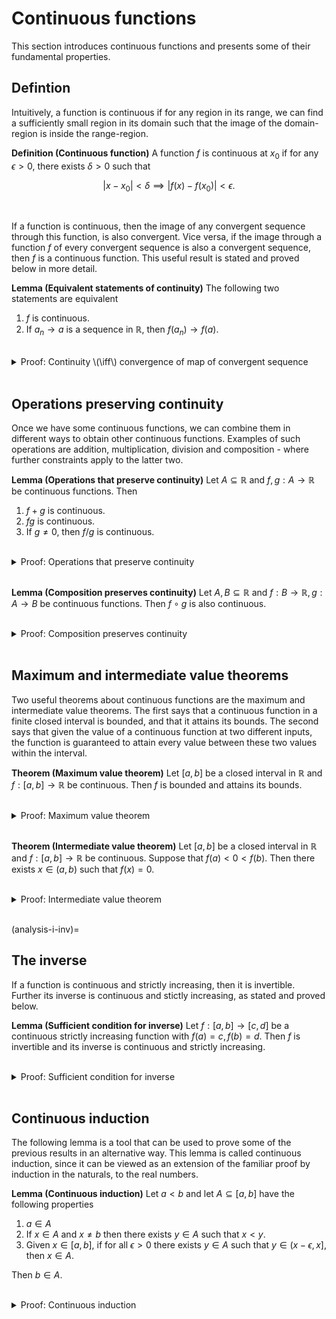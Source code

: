 # Continuous functions

This section introduces continuous functions and presents some of their fundamental properties.

## Defintion

Intuitively, a function is continuous if for any region in its range, we can find a sufficiently small region in its domain such that the image of the domain-region is inside the range-region.

<div class="definition">

**Definition (Continuous function)** A function $f$ is continuous at $x_0$ if for any $\epsilon > 0$, there exists $\delta > 0$ such that
    
$$ |x - x_0| < \delta \implies |f(x) - f(x_0)| < \epsilon. $$
    
</div>
<br>

If a function is continuous, then the image of any convergent sequence through this function, is also convergent.
Vice versa, if the image through a function $f$ of every convergent sequence is also a convergent sequence, then $f$ is a continuous function. This useful result is stated and proved below in more detail.

<div class="lemma">

**Lemma (Equivalent statements of continuity)** The following two statements are equivalent
    
1. $f$ is continuous.
2. If $a_n \to a$ is a sequence in $\mathbb{R}$, then $f(a_n) \to f(a)$.
    
</div>
<br>
    
<details class="proof">
<summary>Proof: Continuity \(\iff\) convergence of map of convergent sequence</summary>

**Proving (1) implies (2):** Suppose $f$ is continuous and $a_n \to a$ is a sequence in $\mathbb{R}$, and let $\epsilon > 0$. Since $f$ is continuous, we can find $\delta > 0$ such that
    
$$ |x - a| < \delta \implies |f(x) - f(a)| < \epsilon. $$
    
Since $a_n \to a$, we can find $N$ large enough such that
    
$$ n > N \implies |a_n - a| < \delta \implies |f(a_n) - f(a)| < \epsilon, $$
    
arriving at the result.
    
**Proving (2) implies (1):** Suppose $f$ is a function such that for any convergent sequence, $a_n \to a$, in $\mathbb{R}$ we have
    
$$ f(a_n) \to f(a). $$
    
We will argue the other way, assuming $f$ is not continuous and arriving at a contradiction. Suppose that $f$ is not continuous. Then there exist $x_0, \epsilon$ such that, for any $\delta$, there exists some $x_\delta$ such that
    
$$ |x_\delta - x_0| < \delta \text{ and } |f(x_\delta) - f(x_0)| \geq \epsilon. $$
    
Now consider a sequence $\delta_n = \frac{1}{n}$.
For each $\delta_n$ there exists a corresponding $x_{\delta_n}$ that satisfies the above relation. But then the sequence $x_{\delta_n}$ satisfies
    
$$ x_{\delta_n} \to x_0 \text{ and } |f(x_{\delta_n}) - f(x_0)| \geq \epsilon, $$
    
which directly contradicts our assumption that $f(a_n) \to f(a)$ for any convergent sequence $a_n$. Therefore $f$ must be continuous.

    
</details>
<br>


## Operations preserving continuity

Once we have some continuous functions, we can combine them in different ways to obtain other continuous functions. Examples of such operations are addition, multiplication, division and composition - where further constraints apply to the latter two.

<div class="lemma">

**Lemma (Operations that preserve continuity)** Let $A \subseteq \mathbb{R}$ and $f, g : A \to \mathbb{R}$ be continuous functions. Then
    
1. $f + g$ is continuous.
2. $fg$ is continuous.
3. If $g \neq 0$, then $f/g$ is continuous.
    
</div>
<br>

<details class="proof">
<summary>Proof: Operations that preserve continuity</summary>
    
For all following parts, suppose that $f$ and $g$ are continuous functions.
    
**Proving (1):** For any $x_0, \epsilon$ we can find $\delta$ such that
    
$$ |x - x_0| < \delta \implies |f(x) - f(x_0)| < \frac{\epsilon}{2} \text{ and } |g(x) - g(x_0)| < \frac{\epsilon}{2}. $$
    
By the triangle inequality we have
    
$$ |f(x) + g(x) - f(x_0) - g(x_0)| \leq |f(x) - f(x_0)| + |g(x) - g(x_0)| < \epsilon, $$
    
arriving at the result.
    
**Proving (2)** For given $x_0, \lambda$ we can find $\delta > 0$ such that
    
$$ |x - x_0| < \delta \implies |f(x) - f(x_0)| < \lambda \text{ and } |g(x) - g(x_0)| < \lambda. $$
    
Therefore we can write
    
$$ \begin{align}
|f(x)g(x) - f(x_0)g(x_0)| &= |(f(x) - f(x_0)) (g(x) - g(x_0)) + \\
                          &~~~~~~~ + f(x_0)(g(x) - g(x_0)) + (f(x) - f(x_0))g(x_0)| \\
                          &\leq \lambda^2 + \lambda |f(x_0)| + \lambda |g(x_0)|.
\end{align}$$
    
Let $\epsilon > 0$. Since $\lambda > 0$ can be made arbitrarily small, the right-hand side above can also be made arbitrarily small, by chosing an appropriately small $\delta > 0$. For such a $\delta$ then
    
$$ \begin{align}
|x - x_0| < \delta \implies |f(x)g(x) - f(x_0)g(x_0)| \leq \epsilon,
\end{align}$$
    
arriving at the result.
    
**Proving (3)** Suppose $g$ is a continuous, non-zero function. Since $g$ is continuous, for any $x_0$ and $\lambda > 0$ we can find $\delta$ such that
    
$$ |x - x_0| < \delta \implies |g(x) - g(x_0)| < \lambda g(x_0)^2. $$
    
Then we have
    
$$\begin{align}
\left|\frac{1}{g(x)} - \frac{1}{g(x_0)}\right| = \left|\frac{g(x) - g(x_0)}{g(x)g(x_0)} \right| = \frac{|g(x) - g(x_0)|}{|g(x)g(x_0)|} < \lambda \frac{|g(x_0)|}{|g(x)|} \leq \lambda \frac{|g(x_0)|}{|g(x_0)| - \lambda}.
\end{align}$$
    
In particular, we can choose $\delta > 0$ such that the right-side of the above is smaller than any $\epsilon > 0$ arriving at
    
$$\begin{align}
\left|\frac{1}{g(x)} - \frac{1}{g(x_0)}\right| < \epsilon.
\end{align}$$
    
A similar argument holds when $g(x_0) < 0$ Therefore, if $g$ is a continuous non-zero function, its reciprocal is also a continuous non-zero function. By statement (2) proved earlier, $\frac{f}{g}$ is also a continuous function.
    
    
</details>
<br>


<div class="lemma">

**Lemma (Composition preserves continuity)** Let $A, B \subseteq \mathbb{R}$ and $f : B \to \mathbb{R}, g : A \to B$ be continuous functions. Then $f \circ g$ is also continuous.
    
</div>
<br>

<details class="proof">
<summary>Proof: Composition preserves continuity</summary>
    
Since $f$ and $g$ are continuous, for any $x_0, \epsilon$ we can find $\delta, \lambda > 0$ such that
    
$$\begin{align}
|x - x_0| < \delta &\implies |g(x) - g(x_0)| < \lambda \\
|u - g(x_0)| < \lambda &\implies |f(u) - f(g(x_0))| < \epsilon.
\end{align}$$
    
Combining these two expressions we arrive at the result
    
$$\begin{align}
|x - x_0| < \delta &\implies |f(u) - f(g(x_0))| < \epsilon.
\end{align}$$

    
</details>
<br>


## Maximum and intermediate value theorems

Two useful theorems about continuous functions are the maximum and intermediate value theorems.
The first says that a continuous function in a finite closed interval is bounded, and that it attains its bounds.
The second says that given the value of a continuous function at two different inputs, the function is guaranteed to attain every value between these two values within the interval.


<div class="theorem">

**Theorem (Maximum value theorem)** Let $[a, b]$ be a closed interval in $\mathbb{R}$ and $f : [a, b] \to \mathbb{R}$ be continuous.
Then $f$ is bounded and attains its bounds.
    
</div>
<br>

<details class="proof">
<summary>Proof: Maximum value theorem</summary>
    
Suppose that $f$ is not bounded above.
Then for any $n \in \mathbb{N}$, there exists $x_n \in [a, b]$ such that $f(x_n) \geq n$. 
Since $x_n \in [a, b]$ is a bounded sequence, it has a convergent subsequence $x_{n_k}$ by the {ref}`Bolzano-Weierstrass theorem<analysis-i-bolz-weier>`.
Call the limit of the convergent subsequence $x$. Now $f(x_{n_k}) \geq n \to \infty$ but since $f$ is continuous we also have $f(x_{n_k}) \to f(x)$, which is a contradiction. Therefore $f$ must be bounded.
    
Let the supremum of $f$ in $[a, b]$ be $s$. Then for any $n \in \mathbb{N}$, there exists $x_n \in [a, b]$ such that
    
$$ s - \frac{1}{n} \leq f(x_n) \leq s. $$
    
Again, by the {ref}`Bolzano-Weierstrass theorem<analysis-i-bolz-weier>` $x_n$ has a convergent subsequence $x_{n_k}$, with limit $x \in [a, b]$.
Since the image of a convergent sequence under a continuous function converges to the image of the limit of the sequence under the function, we have
    
$$ x_{n_k} \to x \implies f(x_{n_k}) \to f(x) = s, $$
    
arriving at the result.
    
</details>
<br>
    

<div class="theorem">

**Theorem (Intermediate value theorem)** Let $[a, b]$ be a closed interval in $\mathbb{R}$ and $f : [a, b] \to \mathbb{R}$ be continuous. Suppose that $f(a) < 0 < f(b)$. Then there exists $x \in (a, b)$ such that $f(x) = 0$.
    
</div>
<br>

<details class="proof">
<summary>Proof: Intermediate value theorem</summary>

We can prove this result by repeated bisection. Consider setting $a_0 = a, b_0 = b$ and defining
    
$$ \begin{align} [a_n, b_n] = \begin{cases}[a_n, m_n] & \text{ if } f(m_n) > 0, \\
[m_n, b_n] & \text{ if } f(m_n) < 0, \end{cases}
\end{align}$$
    
where $m_n = \frac{a_{n - 1} + b_{n - 1}}{2}$.
Note that if any of the $f(m_n)$ terms is equal to $0$ we are done, so let's assume $f(m_n) \neq 0$.
By the {ref}`nested intervals property<analysis-i-bolz-weier>`, the intersection of the nested intervals $[a_n, b_n]$ is non-empty. Since the size of the intervals tends to $0$, the intersection can only contain a single element, called $x$.
By construction we have $f(a_n) < 0 < f(b_n)$ and since $f$ is continuous and $a_n, b_n \to x$ we have $f(a_n) \uparrow f(x)$ and $f(b_n) \downarrow f(x)$.
Since $f(a_n)$ and $f(b_n)$ are negative and positive sequences which converge to the same limit, their limit $f(x)$ must be $0$. Hence $f(x) = 0$, arriving at the result.
    
</details>
<br>
    
(analysis-i-inv)=
## The inverse
    
If a function is continuous and strictly increasing, then it is invertible. Further its inverse is continuous and stictly increasing, as stated and proved below.

<div class="lemma">

**Lemma (Sufficient condition for inverse)** Let $f : [a, b] \to [c, d]$ be a continuous strictly increasing function with $f(a) = c, f(b) = d$.
Then $f$ is invertible and its inverse is continuous and strictly increasing.
    
</div>
<br>
    

<details class="proof">
<summary>Proof: Sufficient condition for inverse</summary>
    
Since $f$ is strictly increasing it is an injection.
Since $f$ is continuous and $f(a) = c, f(b) = d$, then for any $y \in [c, d]$, there exists $x \in [a, b]$ such that $f(x) - y = 0$ by the intermediate value theorem.
Therefore $f$ is a bijection and therefore invertible.
Let the inverse be $g$.
We also see that $g$ is strictly increasing because if there exist $x_1 < x_2$ such that $g(x_1) > g(x_2)$, then
    
    $$f(g(x_1)) > f(g(x_2)) \implies x_1 > x_2,$$
    
    which is a contradiction.
Further, $g$ is strictly increasing because if $g(x_1) = g(x_2)$, then applying $f$ to both sides we obtain $x_1 = x_2$, which is also a contradiction.
Hence $g$ is strictly increasing.
    
Now let $\epsilon > 0$, $y \in [c, d]$, $x = g(y)$ and also
    
$$u = f(\max(x - \epsilon, c)) \text{ and } v = f(\min(x + \epsilon, d)). $$
    
We can always find $\delta$ such that
    
$$ (\max(y - \delta, c), \min(y + \delta, d)) \subseteq [u, v]. $$
    
Letting $z \in (\max(y - \delta, c), \min(y + \delta, d))$ and applying $g$ to the endpoints of the interval on each side, together with the fact that $g$ is strictly increasing, we obtain
    
$$ |z - y| < \delta \implies |g(z) - g(y)| < \epsilon, $$
    
arriving at the result.
    
</details>
<br>

## Continuous induction
    
The following lemma is a tool that can be used to prove some of the previous results in an alternative way. This lemma is called continuous induction, since it can be viewed as an extension of the familiar proof by induction in the naturals, to the real numbers.

<div class="lemma">

**Lemma (Continuous induction)** Let $a < b$ and let $A \subseteq [a, b]$ have the following properties
    
1. $a \in A$
2. If $x \in A$ and $x \neq b$ then there exists $y \in A$ such that $x < y$.
3. Given $x \in [a, b]$, if for all $\epsilon > 0$ there exists $y \in A$ such that $y \in (x - \epsilon, x]$, then $x \in A$.

Then $b \in A$.
    
</div>
<br>

<details class="proof">
<summary>Proof: Continuous induction</summary>

Since $A$ is a bounded set, its supremum $s$ is in $[a, b]$. Since $s$ is the supremum of $A$, for any $\epsilon > 0$ the set $(s - \epsilon, s]$ contains an element of $A$, so $s$ is contained in $A$ by property (3) of $A$. Now suppose $s \neq b$. In this case, from property (2) there exists another element $x \in A$ such that $s < x$. Therefore $s$ is not the supremum of $A$ reaching a contradiction. Therefore we must have $s = b$.

</details>
<br>
